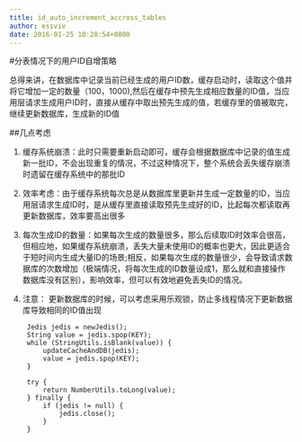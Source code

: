```yaml
---
title: id_auto_increment_accross_tables
author: essviv
date: 2016-01-25 10:20:54+0800
---
```


#分表情况下的用户ID自增策略

总得来讲，在数据库中记录当前已经生成的用户ID数，缓存启动时，读取这个值并将它增加一定的数量（100，1000),然后在缓存中预先生成相应数量的ID值，当应用层请求生成用户ID时，直接从缓存中取出预先生成的值，若缓存里的值被取完，继续更新数据库，生成新的ID值

##几点考虑
1. 缓存系统崩溃：此时只需要重新启动即可，缓存会根据数据库中记录的值生成新一批ID，不会出现重复的情况，不过这种情况下，整个系统会丢失缓存崩溃时遗留在缓存系统中的那批ID

2. 效率考虑：由于缓存系统每次总是从数据库里更新并生成一定数量的ID，当应用层请求生成ID时，是从缓存里直接读取预先生成好的ID，比起每次都读取再更新数据库，效率要高出很多

3. 每次生成ID的数量：如果每次生成的数量很多，那么后续取ID时效率会很高，但相应地，如果缓存系统崩溃，丢失大量未使用ID的概率也更大，因此更适合于短时间内生成大量ID的场景;相反，如果每次生成的数量很少，会导致请求数据库的次数增加（极端情况，将每次生成的ID数量设成1，那么就和直接操作数据库没有区别），影响效率，但可以有效地避免丢失ID的情况。

4. 注意： 更新数据库的时候，可以考虑采用乐观锁，防止多线程情况下更新数据库导致相同的ID值出现

		Jedis jedis = newJedis();
        String value = jedis.spop(KEY);
        while (StringUtils.isBlank(value)) {
            updateCacheAndDB(jedis);
            value = jedis.spop(KEY);
        }

        try {
            return NumberUtils.toLong(value);
        } finally {
            if (jedis != null) {
                jedis.close();
            }
        }